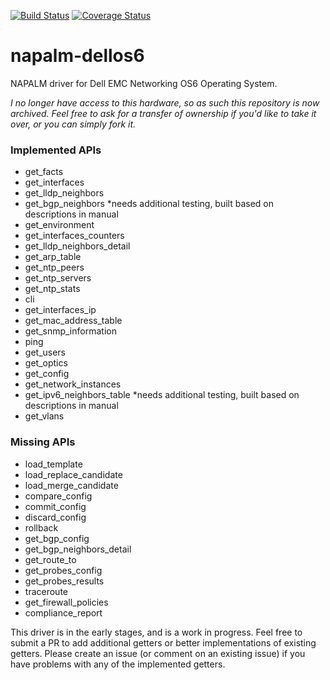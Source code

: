 
[![Build Status](https://travis-ci.org/ggiesen/napalm-dellos6.svg?branch=master)](https://travis-ci.org/ggiesen/napalm-dellos6)
[![Coverage Status](https://coveralls.io/repos/github/ggiesen/napalm-dellos6/badge.svg?branch=master)](https://coveralls.io/github/ggiesen/napalm-dellos6?branch=master)
# napalm-dellos6

NAPALM driver for Dell EMC Networking OS6 Operating System.

*I no longer have access to this hardware, so as such this repository is now archived. Feel free to ask for a transfer of ownership if you'd like to take it over, or you can simply fork it.*

### Implemented APIs

* get_facts
* get_interfaces
* get_lldp_neighbors
* get_bgp_neighbors  \*needs additional testing, built based on descriptions in manual
* get_environment
* get_interfaces_counters
* get_lldp_neighbors_detail
* get_arp_table
* get_ntp_peers
* get_ntp_servers
* get_ntp_stats
* cli
* get_interfaces_ip
* get_mac_address_table
* get_snmp_information
* ping
* get_users
* get_optics
* get_config
* get_network_instances
* get_ipv6_neighbors_table  \*needs additional testing, built based on descriptions in manual
* get_vlans

### Missing APIs

* load_template
* load_replace_candidate
* load_merge_candidate
* compare_config
* commit_config
* discard_config
* rollback
* get_bgp_config
* get_bgp_neighbors_detail
* get_route_to
* get_probes_config
* get_probes_results
* traceroute
* get_firewall_policies
* compliance_report

This driver is in the early stages, and is a work in progress. Feel free to submit a PR to add additional getters or better implementations of existing getters. Please create an issue (or comment on an existing issue) if you have problems with any of the implemented getters.

